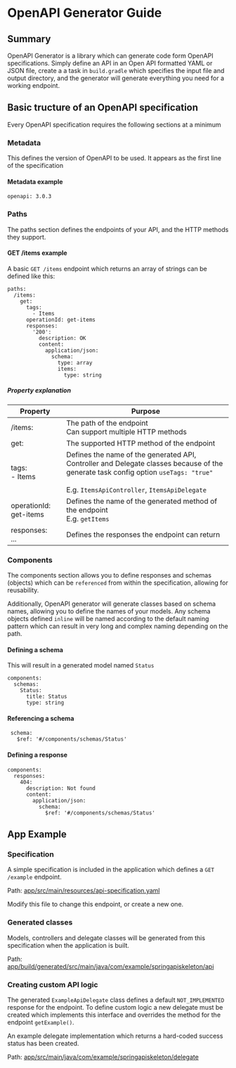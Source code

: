 # OpenAPI Generator Guide

## Summary
OpenAPI Generator is a library which can generate code form OpenAPI specifications. Simply define an API in an Open API formatted YAML or JSON file, create a a task in `build.gradle` which specifies the input file and output directory, and the generator will generate everything you need for a working endpoint.

## Basic tructure of an OpenAPI specification
Every OpenAPI specification requires the following sections at a minimum

### Metadata
This defines the version of OpenAPI to be used. It appears as the first line of the specification

#### Metadata example
```
openapi: 3.0.3
```
  
### Paths
The paths section defines the endpoints of your API, and the HTTP methods they support.

#### GET /items example

A basic `GET /items` endpoint which returns an array of strings can be defined like this:

```
paths:
  /items:
    get:
      tags:
        - Items
      operationId: get-items
      responses:
        '200':
          description: OK
          content:
            application/json:
              schema: 
                type: array
                items: 
                  type: string
```
##### Property explanation

| Property               | Purpose                                                                                                                                                                                    |
|------------------------|--------------------------------------------------------------------------------------------------------------------------------------------------------------------------------------------|
| /items:                | The path of the endpoint<br/>Can support multiple HTTP methods                                                                                                                             |
| get:                   | The supported HTTP method of the endpoint                                                                                                                                                  |
| tags:<br/>  - Items    | Defines the name of the generated API, Controller and Delegate classes because of the generate task config option `useTags: "true"`<br/><br/>E.g. `ItemsApiController`, `ItemsApiDelegate` |
| operationId: get-items | Defines the name of the generated method of the endpoint<br/>E.g. `getItems`                                                                                                               |
| responses:<br/>...     | Defines the responses the endpoint can return                                                                                                                                              |

### Components
The components section allows you to define responses and schemas (objects) which can be `referenced` from within the specification, allowing for reusability.

Additionally, OpenAPI generator will generate classes based on schema names, allowing you to define the names of your models. Any schema objects defined `inline` will be named according to the default naming pattern which can result in very long and complex naming depending on the path.

#### Defining a schema
This will result in a generated model named `Status`
```
components:
  schemas:
    Status:
      title: Status
      type: string
```

#### Referencing a schema
```
 schema:
   $ref: '#/components/schemas/Status'
```

#### Defining a response
```
components:
  responses:
    404:
      description: Not found
      content:
        application/json:
          schema:
            $ref: '#/components/schemas/Status'
```

## App Example

### Specification
A simple specification is included in the application which defines a `GET /example` endpoint.

Path: [app/src/main/resources/api-specification.yaml](../app/src/main/resources/api-specification.yaml)

Modify this file to change this endpoint, or create a new one.

### Generated classes
Models, controllers and delegate classes will be generated from this specification when the application is built.

Path: [app/build/generated/src/main/java/com/example/springapiskeleton/api](../app/build/generated/src/main/java/com/example/springapiskeleton/api)

### Creating custom API logic

The generated `ExampleApiDelegate` class defines a default `NOT_IMPLEMENTED` response for the endpoint. To define custom logic a new delegate must be created which implements this interface and overrides the method for the endpoint `getExample()`.

An example delegate implementation which returns a hard-coded success status has been created.

Path: [app/src/main/java/com/example/springapiskeleton/delegate](../app/src/main/java/com/example/springapiskeleton/delegate)
